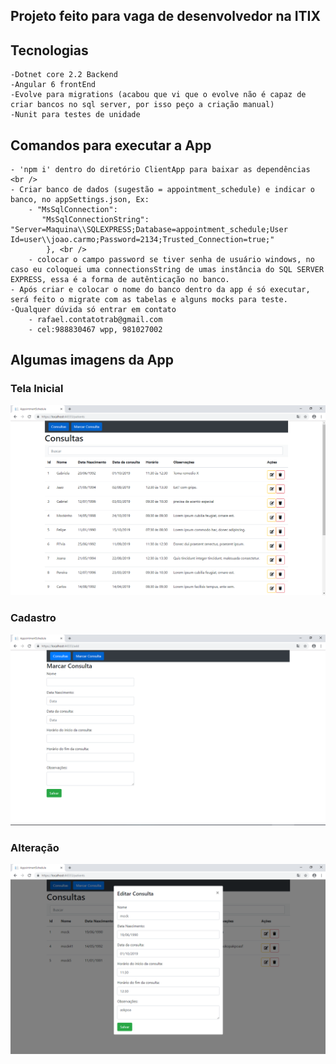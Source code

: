 ## Projeto feito para vaga de desenvolvedor na ITIX 

## Tecnologias
	-Dotnet core 2.2 Backend 
	-Angular 6 frontEnd 
	-Evolve para migrations (acabou que vi que o evolve não é capaz de criar bancos no sql server, por isso peço a criação manual)
	-Nunit para testes de unidade 

## Comandos para executar a App 
	- 'npm i' dentro do diretório ClientApp para baixar as dependências <br />
	- Criar banco de dados (sugestão = appointment_schedule) e indicar o banco, no appSettings.json, Ex:
		- "MsSqlConnection":
		   "MsSqlConnectionString": "Server=Maquina\\SQLEXPRESS;Database=appointment_schedule;User Id=user\\joao.carmo;Password=2134;Trusted_Connection=true;" 
			}, <br />
		- colocar o campo password se tiver senha de usuário windows, no caso eu coloquei uma connectionsString de umas instância do SQL SERVER EXPRESS, essa é a forma de autênticação no banco.
	- Após criar e colocar o nome do banco dentro da app é só executar, será feito o migrate com as tabelas e alguns mocks para teste.
	-Qualquer dúvida só entrar em contato 
		- rafael.contatotrab@gmail.com 
		- cel:988830467 wpp, 981027002 
		
## Algumas imagens da App
### Tela Inicial
![alt text](./ClientApp/src/assets/telaInicio.png) 
	
	
### Cadastro
![alt text](./ClientApp/src/assets/telaInicio2.png)
	
### Alteração
![alt text](./ClientApp/src/assets/telaInicio3.png)
